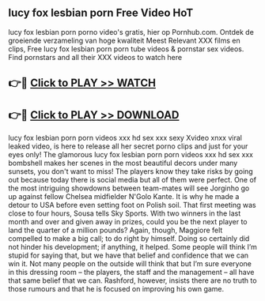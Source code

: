 ## lucy fox lesbian porn Free Video HoT 

lucy fox lesbian porn porno video's gratis, hier op Pornhub.com. Ontdek de groeiende verzameling van hoge kwaliteit Meest Relevant XXX films en clips,
Free lucy fox lesbian porn porn tube videos & pornstar sex videos. Find pornstars and all their XXX videos to watch here


## 👉🔴 [Click to PLAY >> WATCH](http://us.freeplayer.one?title=lucy_fox_lesbian_porn&ref=16D)

## 👉🔴 [Click to PLAY >> DOWNLOAD](http://us.freeplayer.one?title=lucy_fox_lesbian_porn&ref=16D)


lucy fox lesbian porn porn videos xxx hd sex xxx sexy Xvideo xnxx viral leaked video, is here to release all her secret porno clips and just for your eyes only! The glamorous lucy fox lesbian porn porn videos xxx hd sex xxx bombshell makes her scenes in the most beautiful decors under many sunsets, you don't want to miss! The players know they take risks by going out because today there is social media but all of them were perfect. One of the most intriguing showdowns between team-mates will see Jorginho go up against fellow Chelsea midfielder N'Golo Kante. It is why he made a detour to USA before even setting foot on Polish soil. That first meeting was close to four hours, Sousa tells Sky Sports. With two winners in the last month and over and given away in prizes, could you be the next player to land the quarter of a million pounds? Again, though, Maggiore felt compelled to make a big call; to do right by himself. Doing so certainly did not hinder his development; if anything, it helped. Some people will think I’m stupid for saying that, but we have that belief and confidence that we can win it. Not many people on the outside will think that but I’m sure everyone in this dressing room – the players, the staff and the management – all have that same belief that we can. Rashford, however, insists there are no truth to those rumours and that he is focused on improving his own game.